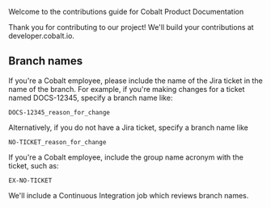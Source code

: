 Welcome to the contributions guide for Cobalt Product Documentation

Thank you for contributing to our project! We'll build your contributions at
developer.cobalt.io.

## Branch names

If you're a Cobalt employee, please include the name of the Jira ticket in the name of the
branch. For example, if you're making changes for a ticket named DOCS-12345, specify a
branch name like:

```
DOCS-12345_reason_for_change
```

Alternatively, if you do not have a Jira ticket, specify a branch name like 

```
NO-TICKET_reason_for_change
```

If you're a Cobalt employee, include the group name acronym with the ticket, such as:

```
EX-NO-TICKET
```

We'll include a Continuous Integration job which reviews branch names.